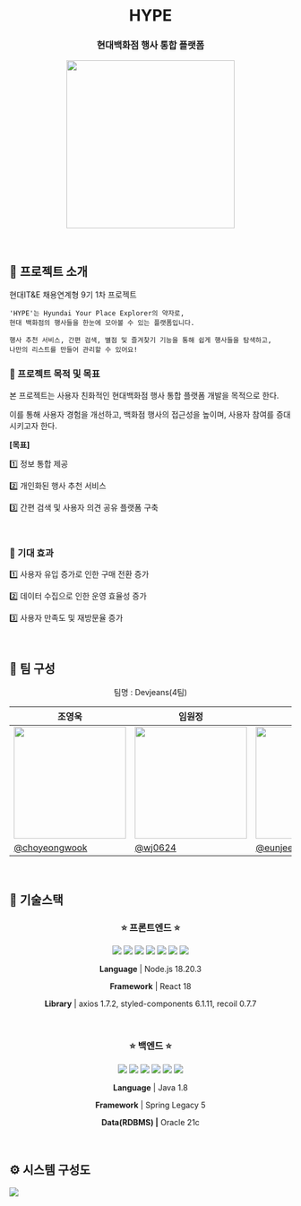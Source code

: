 <h1 align="middle">HYPE</h1>


<h3 align="center">현대백화점 행사 통합 플랫폼</h3>
<p align="center">
<img style="width: 300px;" src="https://github.com/project-hype/hype-spring/assets/128574107/723da6a7-7d07-470c-9790-4cd009fb8d06" />
</p>
<br>

## 👀 프로젝트 소개

현대IT&E 채용연계형 9기 1차 프로젝트

```
'HYPE'는 Hyundai Your Place Explorer의 약자로,
현대 백화점의 행사들을 한눈에 모아볼 수 있는 플랫폼입니다.

행사 추천 서비스, 간편 검색, 별점 및 즐겨찾기 기능을 통해 쉽게 행사들을 탐색하고,
나만의 리스트를 만들어 관리할 수 있어요!
```

### 📌 프로젝트 목적 및 목표

본 프로젝트는 사용자 친화적인 현대백화점 행사 통합 플랫폼 개발을 목적으로 한다.

이를 통해 사용자 경험을 개선하고, 백화점 행사의 접근성을 높이며, 사용자 참여를 증대시키고자 한다.

**[목표]**

1️⃣ 정보 통합 제공

2️⃣ 개인화된 행사 추천 서비스

3️⃣ 간편 검색 및 사용자 의견 공유 플랫폼 구축

<br>

### 📌 기대 효과

1️⃣ 사용자 유입 증가로 인한 구매 전환 증가

2️⃣ 데이터 수집으로 인한 운영 효율성 증가

3️⃣ 사용자 만족도 및 재방문율 증가

<br>

## 👥 팀 구성


<div align="center">
팀명 : Devjeans(4팀)
<br>
  
| 조영욱 | 임원정 | 정은지 |
| --- | --- | --- |
| <img style="width:200px; height:200px;" src="https://github.com/project-hype/hype-react/assets/73675222/9e85a7b9-421f-49d6-9847-a2fd4a29f5a2" /> | <img style="width:200px; height:200px;" src="https://github.com/project-hype/hype-spring/assets/128574107/a62e727a-5412-4400-8aae-c76672af3c3d" /> | <img style="width:200px; height:200px;" src="https://github.com/project-hype/hype-react/assets/73675222/e71cff63-de78-4933-9cee-9e2213bf3a28" /> |
| <a href="https://github.com/choyeongwook">@choyeongwook</a> | <a href="https://github.com/wj0624">@wj0624</a> | <a href="https://github.com/eunjeeing">@eunjeeing</a> |

</div>
<br>

## 🔧 기술스택


<div align="center">

  ### ⭐ 프론트엔드 ⭐
<img src="https://img.shields.io/badge/html5-E34F26?style=for-the-badge&logo=html5&logoColor=white"/> <img src="https://img.shields.io/badge/css-1572B6?style=for-the-badge&logo=css3&logoColor=white"> <img src="https://img.shields.io/badge/javascript-F7DF1E?style=for-the-badge&logo=javascript&logoColor=black"> <img src="https://img.shields.io/badge/styledcomponents-DB7093?style=for-the-badge&logo=styledcomponents&logoColor=white"/>  <img src="https://img.shields.io/badge/node.js-339933?style=for-the-badge&logo=Node.js&logoColor=white"/>  <img src="https://img.shields.io/badge/react-61DAFB?style=for-the-badge&logo=react&logoColor=black"> <img src="https://img.shields.io/badge/recoil-3578E5?style=for-the-badge&logo=recoil&logoColor=black"/> 

**Language** | Node.js 18.20.3

**Framework** | React 18

**Library** | axios 1.7.2, styled-components 6.1.11, recoil 0.7.7
</div>
<br>

<div align="center">

  ### ⭐ 백엔드 ⭐
<img src="https://img.shields.io/badge/java-007396?style=for-the-badge&logo=java&logoColor=white"> <img src="https://img.shields.io/badge/spring-6DB33F?style=for-the-badge&logo=spring&logoColor=white"/> <img src="https://img.shields.io/badge/apachetomcat-F8DC75?style=for-the-badge&logo=apachetomcat&logoColor=black"/> <img src="https://img.shields.io/badge/oracle-F80000?style=for-the-badge&logo=oracle&logoColor=white"> <img src="https://img.shields.io/badge/nest.js-E0234E?style=for-the-badge&logo=nestjs&logoColor=white"/> <img src="https://img.shields.io/badge/typeorm-FE0803?style=for-the-badge&logo=typeorm&logoColor=white"/>

**Language** | Java 1.8

**Framework** | Spring Legacy 5

**Data(RDBMS) |** Oracle 21c
</div>
<br>


## ⚙️ 시스템 구성도
<img src="https://github.com/project-hype/hype-spring/assets/128574107/fac2f4ae-e86b-4166-9300-dee54387dc41" />
<br>
